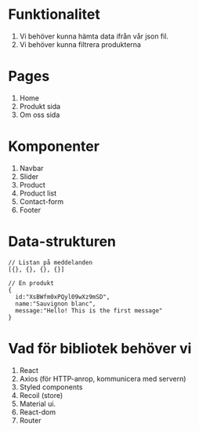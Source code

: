 # Funktionalitet
1. Vi behöver kunna hämta data ifrån vår json fil.
2. Vi behöver kunna filtrera produkterna


# Pages
1. Home 
2. Produkt sida 
3. Om oss sida

# Komponenter
1. Navbar
2. Slider
3. Product
4. Product list 
5. Contact-form
6. Footer

# Data-strukturen
```
// Listan på meddelanden
[{}, {}, {}, {}]

// En produkt
{ 
  id:"XsBWfm0xPQyl09wXz9mSD",
  name:"Sauvignon blanc",
  message:"Hello! This is the first message"
}
```

# Vad för bibliotek behöver vi
1. React 
2. Axios (för HTTP-anrop, kommunicera med servern)
3. Styled components
4. Recoil (store)
5. Material ui.
6. React-dom
7. Router